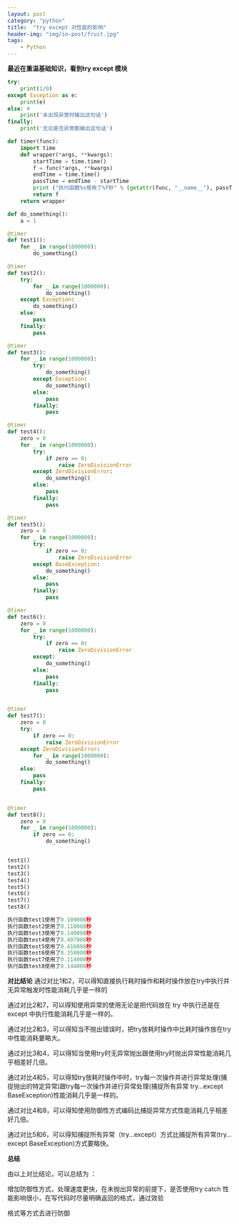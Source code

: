 ```yaml
---
layout: post
category: "python"
title:  "try except 对性能的影响"
header-img: "img/in-post/fruit.jpg"
tags:
    - Python
---
```

**最近在重温基础知识，看到try except 模块**

```python
try:
    print(1/0)
except Exception as e:
    print(e)
else: #
    print('未出现异常时输出这句话')
finally:
    print('无论是否异常都输出这句话')
```

```python
def timer(func):
    import time
    def wrapper(*args, **kwargs):
        startTime = time.time()
        f = func(*args, **kwargs)
        endTime = time.time()
        passTime = endTime - startTime
        print ("执行函数%s使用了%f秒" % (getattr(func, "__name__"), passTime))
        return f
    return wrapper

def do_something():
    a = 1

@timer
def test1():
    for _ in range(1000000):
        do_something()

@timer
def test2():
    try:
        for _ in range(1000000):
            do_something()
    except Exception:
        do_something()
    else:
        pass
    finally:
        pass

@timer
def test3():
    for _ in range(1000000):
        try:
            do_something()
        except Exception:
            do_something()
        else:
            pass
        finally:
            pass

@timer
def test4():
    zero = 0
    for _ in range(1000000):
        try:
            if zero == 0:
                raise ZeroDivisionError
        except ZeroDivisionError:
            do_something()
        else:
            pass
        finally:
            pass

@timer
def test5():
    zero = 0
    for _ in range(1000000):
        try:
            if zero == 0:
                raise ZeroDivisionError
        except BaseException:
            do_something()
        else:
            pass
        finally:
            pass

@timer
def test6():
    zero = 0
    for _ in range(1000000):
        try:
            if zero == 0:
                raise ZeroDivisionError
        except:
            do_something()
        else:
            pass
        finally:
            pass


@timer
def test7():
    zero = 0
    try:
        if zero == 0:
            raise ZeroDivisionError
    except ZeroDivisionError:
        for _ in range(1000000):
            do_something()
    else:
        pass
    finally:
        pass


@timer
def test8():
    zero = 0
    for _ in range(1000000):
        if zero == 0:
            do_something()


test1()
test2()
test3()
test4()
test5()
test6()
test7()
test8()

执行函数test1使用了0.109000秒
执行函数test2使用了0.110000秒
执行函数test3使用了0.140000秒
执行函数test4使用了0.407000秒
执行函数test5使用了0.416000秒
执行函数test6使用了0.358000秒
执行函数test7使用了0.114000秒
执行函数test8使用了0.144000秒
```


**对比结论**
通过对比1和2，可以得知直接执行耗时操作和耗时操作放在try中执行并无异常触发时性能消耗几乎是一样的

通过对比2和7，可以得知使用异常的使用无论是把代码放在 try 中执行还是在 except 中执行性能消耗几乎是一样的。

通过对比2和3，可以得知当不抛出错误时，把try放耗时操作中比耗时操作放在try中性能消耗要略大。

通过对比3和4，可以得知当使用try时无异常抛出跟使用try时抛出异常性能消耗几乎相差好几倍。

通过对比4和5，可以得知try放耗时操作中时，try每一次操作并进行异常处理(捕捉抛出的特定异常)跟try每一次操作并进行异常处理(捕捉所有异常 try…except BaseException)性能消耗几乎是一样的。

通过对比4和8，可以得知使用防御性方式编码比捕捉异常方式性能消耗几乎相差好几倍。

通过对比5和6，可以得知捕捉所有异常（try…except）方式比捕捉所有异常(try…except BaseException)方式要略快。


**总结**

由以上对比结论，可以总结为 ：

增加防御性方式，处理速度更快，在未抛出异常的前提下，是否使用try catch 性能影响很小，在写代码时尽量明确返回的格式，通过效验

格式等方式去进行防御


